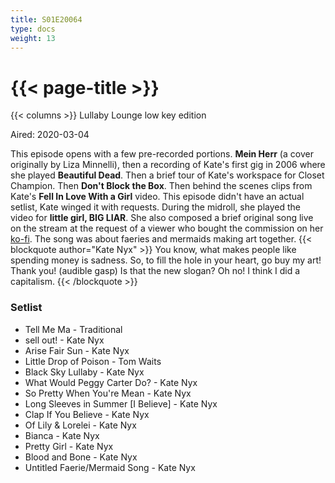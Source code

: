 ```yaml
---
title: S01E20064
type: docs
weight: 13
---
```


# {{< page-title >}}

{{< columns >}}
Lullaby Lounge low key edition 

Aired: 2020-03-04

This episode opens with a few pre-recorded portions.  <b>Mein Herr</b> (a cover originally by Liza Minnelli), then a recording of Kate's first gig in 2006 where she played <b>Beautiful Dead</b>.  Then a brief tour of Kate's workspace for Closet Champion.  Then <b>Don't Block the Box</b>.  Then behind the scenes clips from Kate's <b>Fell In Love With a Girl</b> video.  This episode didn't have an actual setlist, Kate winged it with requests.  During the midroll, she played the video for <b>little girl, BIG LIAR</b>.  She also composed a brief original song live on the stream at the request of a viewer who bought the commission on her [ko-fi](https://ko-fi.com/katenyx).  The song was about faeries and mermaids making art together.
{{< blockquote author="Kate Nyx" >}}
You know, what makes people like spending money is sadness.  So, to fill the hole in your heart, go buy my art!  Thank you!  (audible gasp) Is that the new slogan?  Oh no!  I think I did a capitalism.
{{< /blockquote >}}

### Setlist
* Tell Me Ma - Traditional
* sell out! - Kate Nyx
* Arise Fair Sun - Kate Nyx
* Little Drop of Poison - Tom Waits
* Black Sky Lullaby - Kate Nyx
* What Would Peggy Carter Do? - Kate Nyx
* So Pretty When You're Mean - Kate Nyx
* Long Sleeves in Summer [I Believe] - Kate Nyx
* Clap If You Believe - Kate Nyx
* Of Lily & Lorelei - Kate Nyx
* Bianca - Kate Nyx
* Pretty Girl - Kate Nyx
* Blood and Bone - Kate Nyx
* Untitled Faerie/Mermaid Song - Kate Nyx
